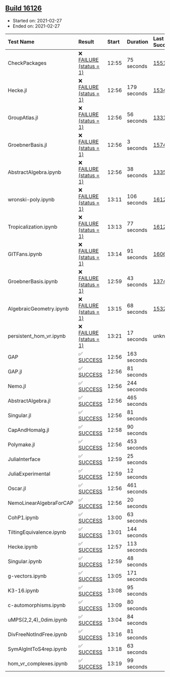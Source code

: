 ## [Build 16126](https://oscarci.mathematik.uni-kl.de/job/oscar/16126/)

* Started on: 2021-02-27
* Ended on: 2021-02-27

| Test Name    | Result | Start | Duration | Last Success | First Failure |
|:-------------|:-------|:------|:---------|:-------------|:--------------|
| CheckPackages | ❌ [FAILURE (status = 1)](https://oscarci.mathematik.uni-kl.de/job/oscar/16126/artifact/logs/build-16126/CheckPackages.log) | 12:55 | 75 seconds | [15514](https://oscarci.mathematik.uni-kl.de/job/oscar/15514/) | [15515](https://oscarci.mathematik.uni-kl.de/job/oscar/15515/) |
| Hecke.jl | ❌ [FAILURE (status = 1)](https://oscarci.mathematik.uni-kl.de/job/oscar/16126/artifact/logs/build-16126/Hecke.jl.log) | 12:56 | 179 seconds | [15344](https://oscarci.mathematik.uni-kl.de/job/oscar/15344/) | [15348](https://oscarci.mathematik.uni-kl.de/job/oscar/15348/) |
| GroupAtlas.jl | ❌ [FAILURE (status = 1)](https://oscarci.mathematik.uni-kl.de/job/oscar/16126/artifact/logs/build-16126/GroupAtlas.jl.log) | 12:56 | 56 seconds | [13311](https://oscarci.mathematik.uni-kl.de/job/oscar/13311/) | [13312](https://oscarci.mathematik.uni-kl.de/job/oscar/13312/) |
| GroebnerBasis.jl | ❌ [FAILURE (status = 1)](https://oscarci.mathematik.uni-kl.de/job/oscar/16126/artifact/logs/build-16126/GroebnerBasis.jl.log) | 12:56 | 3 seconds | [15745](https://oscarci.mathematik.uni-kl.de/job/oscar/15745/) | [15746](https://oscarci.mathematik.uni-kl.de/job/oscar/15746/) |
| AbstractAlgebra.ipynb | ❌ [FAILURE (status = 1)](https://oscarci.mathematik.uni-kl.de/job/oscar/16126/artifact/logs/build-16126/AbstractAlgebra.ipynb.log) | 12:56 | 38 seconds | [13355](https://oscarci.mathematik.uni-kl.de/job/oscar/13355/) | [13356](https://oscarci.mathematik.uni-kl.de/job/oscar/13356/) |
| wronski-poly.ipynb | ❌ [FAILURE (status = 1)](https://oscarci.mathematik.uni-kl.de/job/oscar/16126/artifact/logs/build-16126/wronski-poly.ipynb.log) | 13:11 | 106 seconds | [16124](https://oscarci.mathematik.uni-kl.de/job/oscar/16124/) | [16125](https://oscarci.mathematik.uni-kl.de/job/oscar/16125/) |
| Tropicalization.ipynb | ❌ [FAILURE (status = 1)](https://oscarci.mathematik.uni-kl.de/job/oscar/16126/artifact/logs/build-16126/Tropicalization.ipynb.log) | 13:13 | 77 seconds | [16125](https://oscarci.mathematik.uni-kl.de/job/oscar/16125/) | [16126](https://oscarci.mathematik.uni-kl.de/job/oscar/16126/) |
| GITFans.ipynb | ❌ [FAILURE (status = 1)](https://oscarci.mathematik.uni-kl.de/job/oscar/16126/artifact/logs/build-16126/GITFans.ipynb.log) | 13:14 | 91 seconds | [16068](https://oscarci.mathematik.uni-kl.de/job/oscar/16068/) | [16069](https://oscarci.mathematik.uni-kl.de/job/oscar/16069/) |
| GroebnerBasis.ipynb | ❌ [FAILURE (status = 1)](https://oscarci.mathematik.uni-kl.de/job/oscar/16126/artifact/logs/build-16126/GroebnerBasis.ipynb.log) | 12:59 | 43 seconds | [13748](https://oscarci.mathematik.uni-kl.de/job/oscar/13748/) | [13749](https://oscarci.mathematik.uni-kl.de/job/oscar/13749/) |
| AlgebraicGeometry.ipynb | ❌ [FAILURE (status = 1)](https://oscarci.mathematik.uni-kl.de/job/oscar/16126/artifact/logs/build-16126/AlgebraicGeometry.ipynb.log) | 13:15 | 68 seconds | [15322](https://oscarci.mathematik.uni-kl.de/job/oscar/15322/) | [15323](https://oscarci.mathematik.uni-kl.de/job/oscar/15323/) |
| persistent_hom_vr.ipynb | ❌ [FAILURE (status = 1)](https://oscarci.mathematik.uni-kl.de/job/oscar/16126/artifact/logs/build-16126/persistent_hom_vr.ipynb.log) | 13:21 | 17 seconds | unknown | unknown |
| GAP | ✅ [SUCCESS](https://oscarci.mathematik.uni-kl.de/job/oscar/16126/artifact/logs/build-16126/GAP.log) | 12:56 | 163 seconds |  |  |
| GAP.jl | ✅ [SUCCESS](https://oscarci.mathematik.uni-kl.de/job/oscar/16126/artifact/logs/build-16126/GAP.jl.log) | 12:56 | 81 seconds |  |  |
| Nemo.jl | ✅ [SUCCESS](https://oscarci.mathematik.uni-kl.de/job/oscar/16126/artifact/logs/build-16126/Nemo.jl.log) | 12:56 | 244 seconds |  |  |
| AbstractAlgebra.jl | ✅ [SUCCESS](https://oscarci.mathematik.uni-kl.de/job/oscar/16126/artifact/logs/build-16126/AbstractAlgebra.jl.log) | 12:56 | 465 seconds |  |  |
| Singular.jl | ✅ [SUCCESS](https://oscarci.mathematik.uni-kl.de/job/oscar/16126/artifact/logs/build-16126/Singular.jl.log) | 12:56 | 81 seconds |  |  |
| CapAndHomalg.jl | ✅ [SUCCESS](https://oscarci.mathematik.uni-kl.de/job/oscar/16126/artifact/logs/build-16126/CapAndHomalg.jl.log) | 12:58 | 90 seconds |  |  |
| Polymake.jl | ✅ [SUCCESS](https://oscarci.mathematik.uni-kl.de/job/oscar/16126/artifact/logs/build-16126/Polymake.jl.log) | 12:56 | 453 seconds |  |  |
| JuliaInterface | ✅ [SUCCESS](https://oscarci.mathematik.uni-kl.de/job/oscar/16126/artifact/logs/build-16126/JuliaInterface.log) | 12:59 | 25 seconds |  |  |
| JuliaExperimental | ✅ [SUCCESS](https://oscarci.mathematik.uni-kl.de/job/oscar/16126/artifact/logs/build-16126/JuliaExperimental.log) | 12:59 | 12 seconds |  |  |
| Oscar.jl | ✅ [SUCCESS](https://oscarci.mathematik.uni-kl.de/job/oscar/16126/artifact/logs/build-16126/Oscar.jl.log) | 12:56 | 461 seconds |  |  |
| NemoLinearAlgebraForCAP | ✅ [SUCCESS](https://oscarci.mathematik.uni-kl.de/job/oscar/16126/artifact/logs/build-16126/NemoLinearAlgebraForCAP.log) | 12:56 | 20 seconds |  |  |
| CohP1.ipynb | ✅ [SUCCESS](https://oscarci.mathematik.uni-kl.de/job/oscar/16126/artifact/logs/build-16126/CohP1.ipynb.log) | 13:00 | 63 seconds |  |  |
| TiltingEquivalence.ipynb | ✅ [SUCCESS](https://oscarci.mathematik.uni-kl.de/job/oscar/16126/artifact/logs/build-16126/TiltingEquivalence.ipynb.log) | 13:01 | 144 seconds |  |  |
| Hecke.ipynb | ✅ [SUCCESS](https://oscarci.mathematik.uni-kl.de/job/oscar/16126/artifact/logs/build-16126/Hecke.ipynb.log) | 12:57 | 113 seconds |  |  |
| Singular.ipynb | ✅ [SUCCESS](https://oscarci.mathematik.uni-kl.de/job/oscar/16126/artifact/logs/build-16126/Singular.ipynb.log) | 12:59 | 48 seconds |  |  |
| g-vectors.ipynb | ✅ [SUCCESS](https://oscarci.mathematik.uni-kl.de/job/oscar/16126/artifact/logs/build-16126/g-vectors.ipynb.log) | 13:05 | 171 seconds |  |  |
| K3-16.ipynb | ✅ [SUCCESS](https://oscarci.mathematik.uni-kl.de/job/oscar/16126/artifact/logs/build-16126/K3-16.ipynb.log) | 13:08 | 95 seconds |  |  |
| c-automorphisms.ipynb | ✅ [SUCCESS](https://oscarci.mathematik.uni-kl.de/job/oscar/16126/artifact/logs/build-16126/c-automorphisms.ipynb.log) | 13:09 | 80 seconds |  |  |
| uMPS(2,2,4)_0dim.ipynb | ✅ [SUCCESS](https://oscarci.mathematik.uni-kl.de/job/oscar/16126/artifact/logs/build-16126/uMPS-2-2-4-_0dim.ipynb.log) | 13:04 | 84 seconds |  |  |
| DivFreeNotIndFree.ipynb | ✅ [SUCCESS](https://oscarci.mathematik.uni-kl.de/job/oscar/16126/artifact/logs/build-16126/DivFreeNotIndFree.ipynb.log) | 13:16 | 81 seconds |  |  |
| SymAlgIntToS4rep.ipynb | ✅ [SUCCESS](https://oscarci.mathematik.uni-kl.de/job/oscar/16126/artifact/logs/build-16126/SymAlgIntToS4rep.ipynb.log) | 13:18 | 63 seconds |  |  |
| hom_vr_complexes.ipynb | ✅ [SUCCESS](https://oscarci.mathematik.uni-kl.de/job/oscar/16126/artifact/logs/build-16126/hom_vr_complexes.ipynb.log) | 13:19 | 99 seconds |  |  |
